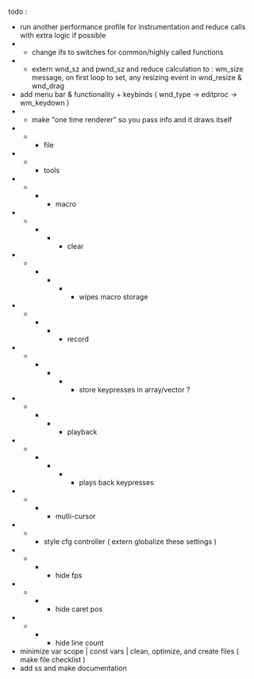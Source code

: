 todo :
- run another performance profile for instrumentation and reduce calls with extra logic if possible
- - change ifs to switches for common/highly called functions
- - extern wnd_sz and pwnd_sz and reduce calculation to : wm_size message, on first loop to set, any resizing event in wnd_resize & wnd_drag
- add menu bar & functionality + keybinds ( wnd_type -> editproc -> wm_keydown )
- - make "one time renderer" so you pass info and it draws itself
- - - file
- - - tools
- - - - macro
- - - - - clear
- - - - - - wipes macro storage
- - - - - record
- - - - - - store keypresses in array/vector ?
- - - - - playback
- - - - - - plays back keypresses
- - - - mutli-cursor
- - - style cfg controller ( extern globalize these settings )
- - - - hide fps
- - - - hide caret pos
- - - - hide line count
- minimize var scope | const vars | clean, optimize, and create files ( make file checklist )
- add ss and make documentation